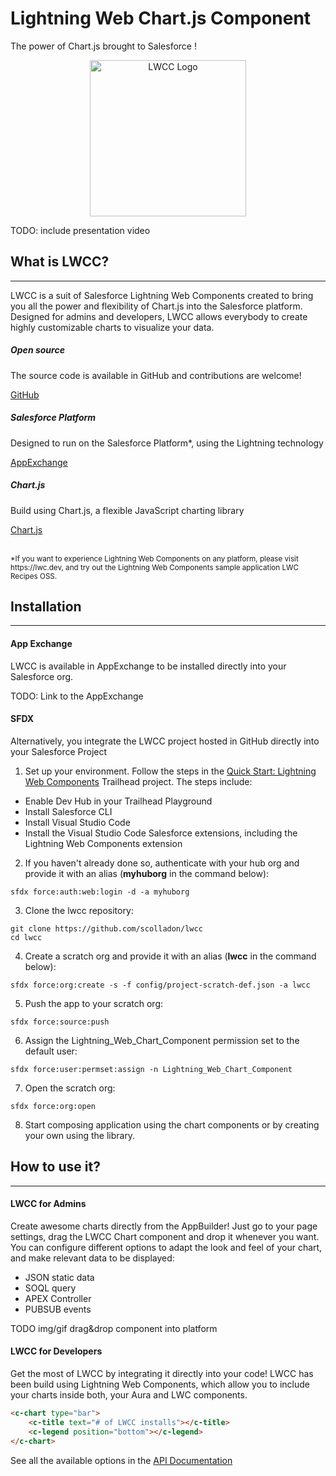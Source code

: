 # Lightning Web Chart.js Component
The power of Chart.js brought to Salesforce !

<div align="center">
  <img src="{{ "/assets/images/lwcc_logo.png" | relative_url }}" alt="LWCC Logo" width="250" />
</div>

TODO: include presentation video

## What is LWCC?
---
LWCC is a suit of Salesforce Lightning Web Components created to bring you all the power and flexibility of Chart.js into the Salesforce platform. Designed for admins and developers, LWCC allows everybody to create highly customizable charts to visualize your data.



<div class="row">
  <div class="col-sm-4">
    <div class="card text-center">
      <div class="card-body">
        <h5 class="card-title">Open source</h5>
        <p class="card-text">The source code is available in GitHub and contributions are welcome!</p>
        <a href="{{ site.github.repository_url }}" class="btn btn-primary">GitHub</a>
      </div>
    </div>
  </div>
  <div class="col-sm-4">
    <div class="card text-center">
      <div class="card-body">
        <h5 class="card-title">Salesforce Platform</h5>
        <p class="card-text">Designed to run on the Salesforce Platform*, using the Lightning technology</p>
        <a href="https://appexchange.salesforce.com/" class="btn btn-primary">AppExchange</a>
      </div>
    </div>
  </div>
  <div class="col-sm-4">
    <div class="card text-center">
      <div class="card-body">
        <h5 class="card-title">Chart.js</h5>
        <p class="card-text">Build using Chart.js, a flexible JavaScript charting library</p>
        <a href="https://www.chartjs.org/" class="btn btn-primary">Chart.js</a>
      </div>
    </div>
  </div>
</div>

<br>
<p><small>*If you want to experience Lightning Web Components on any platform, please visit https://lwc.dev, and try out the Lightning Web Components sample application LWC Recipes OSS.</small></p>

## Installation
---
#### App Exchange
LWCC is available in AppExchange to be installed directly into your Salesforce org.

TODO: Link to the AppExchange

#### SFDX
Alternatively, you integrate the LWCC project hosted in GitHub directly into your Salesforce Project
1. Set up your environment. Follow the steps in the [Quick Start: Lightning Web Components](https://trailhead.salesforce.com/content/learn/projects/quick-start-lightning-web-components/) Trailhead project. The steps include:

- Enable Dev Hub in your Trailhead Playground
- Install Salesforce CLI
- Install Visual Studio Code
- Install the Visual Studio Code Salesforce extensions, including the Lightning Web Components extension

2. If you haven't already done so, authenticate with your hub org and provide it with an alias (**myhuborg** in the command below):
```
sfdx force:auth:web:login -d -a myhuborg
```

3. Clone the lwcc repository:
```
git clone https://github.com/scolladon/lwcc
cd lwcc
```

4. Create a scratch org and provide it with an alias (**lwcc** in the command below):
```
sfdx force:org:create -s -f config/project-scratch-def.json -a lwcc
```

5. Push the app to your scratch org:
```
sfdx force:source:push
```

6. Assign the Lightning_Web_Chart_Component permission set to the default user:
```
sfdx force:user:permset:assign -n Lightning_Web_Chart_Component
```

7. Open the scratch org:
```
sfdx force:org:open
```
8. Start composing application using the chart components or by creating your own using the library.
## How to use it?
---





#### LWCC for Admins
Create awesome charts directly from the AppBuilder! Just go to your page settings, drag the LWCC Chart component and drop it whenever you want. You can configure different options to adapt the look and feel of your chart, and make relevant data to be displayed:
- JSON static data
- SOQL query
- APEX Controller
- PUBSUB events

TODO img/gif drag&drop component into platform

#### LWCC for Developers
Get the most of LWCC by integrating it directly into your code! LWCC has been build using Lightning Web Components, which allow you to include your charts inside both, your Aura and LWC components.

```html
<c-chart type="bar">
    <c-title text="# of LWCC installs"></c-title>
    <c-legend position="bottom"></c-legend>
</c-chart>
```

See all the available options in the [API Documentation](./docs/api.html)